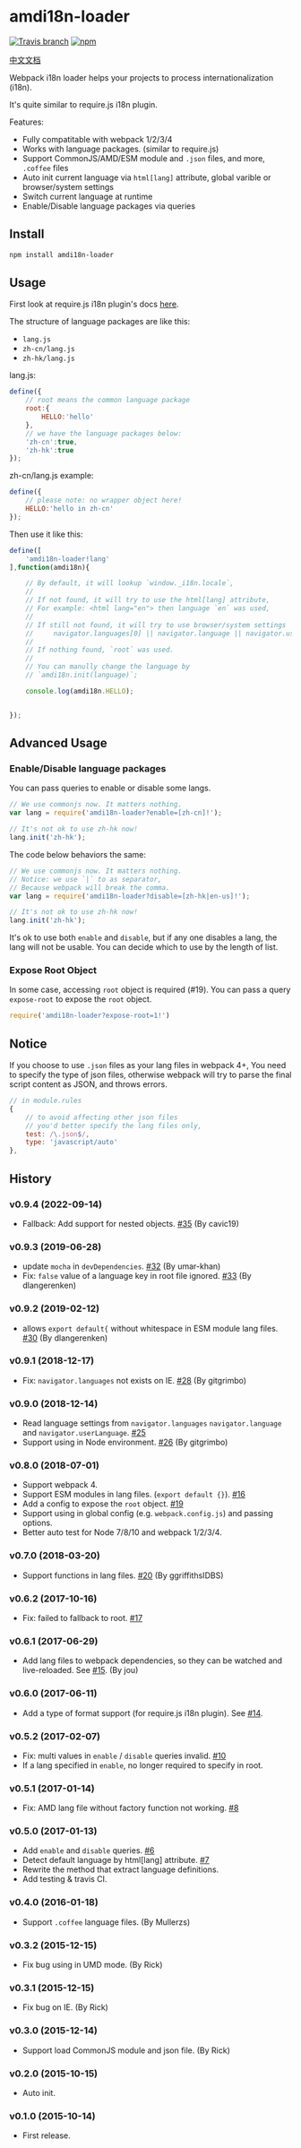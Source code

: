 # amdi18n-loader

[![Travis branch](https://img.shields.io/travis/futuweb/webpack-amdi18n-loader/master.svg)](https://travis-ci.org/futuweb/webpack-amdi18n-loader)
[![npm](https://img.shields.io/npm/v/amdi18n-loader.svg)](https://npmjs.com/package/amdi18n-loader)

[中文文档](./README_zh.md)

Webpack i18n loader helps your projects to process internationalization (i18n).

It's quite similar to require.js i18n plugin.

Features:

- Fully compatitable with webpack 1/2/3/4
- Works with language packages. (similar to require.js)
- Support CommonJS/AMD/ESM module and `.json` files, and more, `.coffee` files
- Auto init current language via `html[lang]` attribute, global varible or browser/system settings
- Switch current language at runtime
- Enable/Disable language packages via queries

## Install

```sh
npm install amdi18n-loader
```

## Usage

First look at require.js i18n plugin's docs [here](http://requirejs.org/docs/api.html#i18n).

The structure of language packages are like this:

- `lang.js`
- `zh-cn/lang.js`
- `zh-hk/lang.js`

lang.js:

```javascript
define({
    // root means the common language package
    root:{
        HELLO:'hello'
    },
    // we have the language packages below:
    'zh-cn':true,
    'zh-hk':true
});
```

zh-cn/lang.js example:

```javascript
define({
    // please note: no wrapper object here!
    HELLO:'hello in zh-cn'
});
```

Then use it like this:

```javascript
define([
    'amdi18n-loader!lang'
],function(amdi18n){

    // By default, it will lookup `window._i18n.locale`,
    //
    // If not found, it will try to use the html[lang] attribute,
    // For example: <html lang="en"> then language `en` was used,
    //
    // If still not found, it will try to use browser/system settings
    //     navigator.languages[0] || navigator.language || navigator.userLanguage (.toLowerCase())
    //
    // If nothing found, `root` was used.
    //
    // You can manully change the language by
    // `amdi18n.init(language)`;

    console.log(amdi18n.HELLO);


});
```

## Advanced Usage

### Enable/Disable language packages

You can pass queries to enable or disable some langs.

```javascript
// We use commonjs now. It matters nothing.
var lang = require('amdi18n-loader?enable=[zh-cn]!');

// It's not ok to use zh-hk now!
lang.init('zh-hk');
```

The code below behaviors the same:

```javascript
// We use commonjs now. It matters nothing.
// Notice: we use `|` to as separator,
// Because webpack will break the comma.
var lang = require('amdi18n-loader?disable=[zh-hk|en-us]!');

// It's not ok to use zh-hk now!
lang.init('zh-hk');
```

It's ok to use both `enable` and `disable`, but if any one disables a lang, the lang will not be usable. You can decide which to use by the length of list.

### Expose Root Object

In some case, accessing `root` object is required (#19). You can pass a query `expose-root` to expose the `root` object.

```javascript
require('amdi18n-loader?expose-root=1!')
```

## Notice

If you choose to use `.json` files as your lang files in webpack 4+, You need to specify the type of json files, otherwise webpack will try to parse the final script content as JSON, and throws errors.

```javascript
// in module.rules
{
    // to avoid affecting other json files
    // you'd better specify the lang files only,
    test: /\.json$/,
    type: 'javascript/auto'
},
```

## History

### v0.9.4 (2022-09-14)

- Fallback: Add support for nested objects. [#35](https://github.com/futuweb/webpack-amdi18n-loader/pull/35) (By cavic19)

### v0.9.3 (2019-06-28)

- update `mocha` in `devDependencies`. [#32](https://github.com/futuweb/webpack-amdi18n-loader/issues/32) (By umar-khan)
- Fix: `false` value of a language key in root file ignored. [#33](https://github.com/futuweb/webpack-amdi18n-loader/issues/32) (By dlangerenken)

### v0.9.2 (2019-02-12)

- allows `export default{` without whitespace in ESM module lang files. [#30](https://github.com/futuweb/webpack-amdi18n-loader/issues/30) (By dlangerenken)

### v0.9.1 (2018-12-17)

- Fix: `navigator.languages` not exists on IE. [#28](https://github.com/futuweb/webpack-amdi18n-loader/issues/28) (By gitgrimbo)

### v0.9.0 (2018-12-14)

- Read language settings from `navigator.languages` `navigator.language` and `navigator.userLanguage`. [#25](https://github.com/futuweb/webpack-amdi18n-loader/issues/25)
- Support using in Node environment. [#26](https://github.com/futuweb/webpack-amdi18n-loader/issues/26) (By gitgrimbo)

### v0.8.0 (2018-07-01)

- Support webpack 4.
- Support ESM modules in lang files. (`export default {}`). [#16](https://github.com/futuweb/webpack-amdi18n-loader/issues/16)
- Add a config to expose the `root` object. [#19](https://github.com/futuweb/webpack-amdi18n-loader/issues/19)
- Support using in global config (e.g. `webpack.config.js`) and passing options.
- Better auto test for Node 7/8/10 and webpack 1/2/3/4.

### v0.7.0 (2018-03-20)

- Support functions in lang files. [#20](https://github.com/futuweb/webpack-amdi18n-loader/issues/20) (By ggriffithsIDBS)

### v0.6.2 (2017-10-16)

- Fix: failed to fallback to root. [#17](https://github.com/futuweb/webpack-amdi18n-loader/issues/17)

### v0.6.1 (2017-06-29)

- Add lang files to webpack dependencies, so they can be watched and live-reloaded. See [#15](https://github.com/futuweb/webpack-amdi18n-loader/issues/15). (By jou)

### v0.6.0 (2017-06-11)

- Add a type of format support (for require.js i18n plugin). See [#14](https://github.com/futuweb/webpack-amdi18n-loader/issues/14).

### v0.5.2 (2017-02-07)

- Fix: multi values in `enable` / `disable` queries invalid. [#10](https://github.com/futuweb/webpack-amdi18n-loader/issues/10)
- If a lang specified in `enable`, no longer required to specify in root.

### v0.5.1 (2017-01-14)

- Fix: AMD lang file without factory function not working. [#8](https://github.com/futuweb/webpack-amdi18n-loader/issues/8)

### v0.5.0 (2017-01-13)

- Add `enable` and `disable` queries. [#6](https://github.com/futuweb/webpack-amdi18n-loader/issues/7)
- Detect default language by html[lang] attribute. [#7](https://github.com/futuweb/webpack-amdi18n-loader/issues/7)
- Rewrite the method that extract language definitions.
- Add testing & travis CI.

### v0.4.0 (2016-01-18)

- Support `.coffee` language files. (By Mullerzs)

### v0.3.2 (2015-12-15)

- Fix bug using in UMD mode. (By Rick)

### v0.3.1 (2015-12-15)

- Fix bug on IE. (By Rick)

### v0.3.0 (2015-12-14)

- Support load CommonJS module and json file. (By Rick)

### v0.2.0 (2015-10-15)

- Auto init.

### v0.1.0 (2015-10-14)

- First release.
